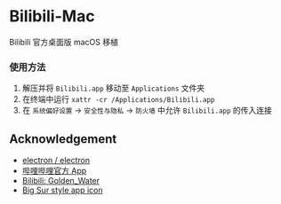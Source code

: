 # Bilibili-Mac
 Bilibili 官方桌面版 macOS 移植

### 使用方法
1. 解压并将 `Bilibili.app` 移动至 `Applications` 文件夹
2. 在终端中运行 `xattr -cr /Applications/Bilibili.app`
3. 在 `系统偏好设置` -> `安全性与隐私` -> `防火墙` 中允许 `Bilibili.app` 的传入连接

## Acknowledgement
* [electron / electron](https://github.com/electron/electron)
* [哔哩哔哩官方 App](https://app.bilibili.com)
* [Bilibili: Golden_Water](https://space.bilibili.com/41925356)
* [Big Sur style app icon](https://mac.macsc.com/macosicons)
